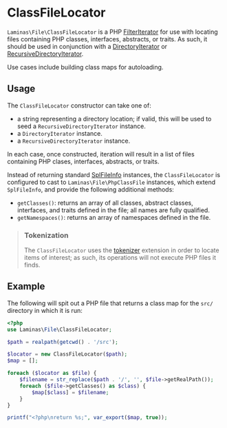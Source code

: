 # ClassFileLocator

`Laminas\File\ClassFileLocator` is a PHP [FilterIterator](http://php.net/FilterIterator)
for use with locating files containing PHP classes, interfaces, abstracts, or
traits. As such, it should be used in conjunction with a
[DirectoryIterator](http://php.net/DirectoryIterator) or
[RecursiveDirectoryIterator](http://php.net/RecursiveDirectoryIterator).

Use cases include building class maps for autoloading.

## Usage

The `ClassFileLocator` constructor can take one of:

- a string representing a directory location; if valid, this will be used to
  seed a `RecursiveDirectoryIterator` instance.
- a `DirectoryIterator` instance.
- a `RecursiveDirectoryIterator` instance.

In each case, once constructed, iteration will result in a list of files
containing PHP clases, interfaces, abstracts, or traits.

Instead of returning standard [SplFileInfo](http://php.net/SplFileInfo)
instances, the `ClassFileLocator` is configured to cast to
`Laminas\File\PhpClassFile` instances, which extend `SplFileInfo`, and provide the
following additional methods:

- `getClasses()`: returns an array of all classes, abstract classes, interfaces,
  and traits defined in the file; all names are fully qualified. 
- `getNamespaces()`: returns an array of namespaces defined in the file.

> ### Tokenization
>
> The `ClassFileLocator` uses the [tokenizer](http://php.net/tokenizer)
> extension in order to locate items of interest; as such, its operations
> will not execute PHP files it finds.

## Example

The following will spit out a PHP file that returns a class map for the `src/`
directory in which it is run:

```php
<?php
use Laminas\File\ClassFileLocator;

$path = realpath(getcwd() . '/src');

$locator = new ClassFileLocator($path);
$map = [];

foreach ($locator as $file) {
    $filename = str_replace($path . '/', '', $file->getRealPath());
    foreach ($file->getClasses() as $class) {
        $map[$class] = $filename;
    }
}

printf("<?php\nreturn %s;", var_export($map, true));
```
